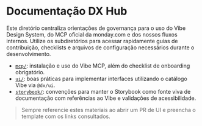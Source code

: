 # Documentação DX Hub

Este diretório centraliza orientações de governança para o uso do Vibe Design System, do MCP oficial da monday.com e dos nossos fluxos internos. Utilize os subdiretórios para acessar rapidamente guias de contribuição, checklists e arquivos de configuração necessários durante o desenvolvimento.

- [`mcp/`](mcp/README.md): instalação e uso do Vibe MCP, além do checklist de onboarding obrigatório.
- [`ui/`](ui/contribution-guide.md): boas práticas para implementar interfaces utilizando o catálogo Vibe via `@dx/ui`.
- [`storybook/`](storybook/README.md): convenções para manter o Storybook como fonte viva de documentação com referências ao Vibe e validações de acessibilidade.

> Sempre referencie estes materiais ao abrir um PR de UI e preencha o template com os links consultados.

